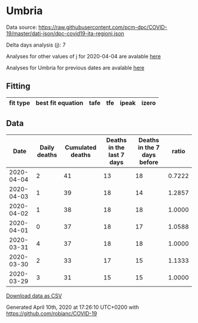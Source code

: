 # Umbria

Data source: https://raw.githubusercontent.com/pcm-dpc/COVID-19/master/dati-json/dpc-covid19-ita-regioni.json

Delta days analysis (j): 7

Analyses for other values of j for 2020-04-04 are avalable [here](../README.md)

Analyses for Umbria for previous dates are avalable [here](../../README.md)

## Fitting 
|fit type|best fit equation|tafe|tfe|ipeak|izero|
|-------|-----|--------|------|---|---|

## Data
|Date|Daily deaths|Cumulated deaths|Deaths in the last 7 days|Deaths in the 7 days before|ratio|
|----|----------|-----------|-------|--------------------|-----|
|2020-04-04|2|41|13|18|0.7222|
|2020-04-03|1|39|18|14|1.2857|
|2020-04-02|1|38|18|18|1.0000|
|2020-04-01|0|37|18|17|1.0588|
|2020-03-31|4|37|18|18|1.0000|
|2020-03-30|2|33|17|15|1.1333|
|2020-03-29|3|31|15|15|1.0000|

[Download data as CSV](COVID-19_umbria_j7_2020-04-04.csv)

Generated April 10th, 2020 at 17:26:10 UTC+0200 with https://github.com/robianc/COVID-19
